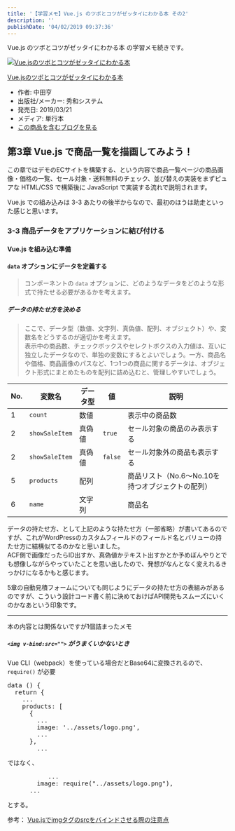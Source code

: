 ```yaml
---
title: '【学習メモ】Vue.js のツボとコツがゼッタイにわかる本 その2'
description: ''
publishDate: '04/02/2019 09:37:36'
---
```


<p>Vue.js のツボとコツがゼッタイにわかる本 の学習メモ続きです。</p>

<p><div class="hatena-asin-detail"><a href="http://www.amazon.co.jp/exec/obidos/ASIN/4798056499/hatena-blog-22/"><img src="/images/hatena/20190726111922.jpg" class="hatena-asin-detail-image" alt="Vue.jsのツボとコツがゼッタイにわかる本" title="Vue.jsのツボとコツがゼッタイにわかる本"></a><div class="hatena-asin-detail-info"><p class="hatena-asin-detail-title"><a href="http://www.amazon.co.jp/exec/obidos/ASIN/4798056499/hatena-blog-22/">Vue.jsのツボとコツがゼッタイにわかる本</a></p><ul><li><span class="hatena-asin-detail-label">作者:</span> 中田亨</li><li><span class="hatena-asin-detail-label">出版社/メーカー:</span> 秀和システム</li><li><span class="hatena-asin-detail-label">発売日:</span> 2019/03/21</li><li><span class="hatena-asin-detail-label">メディア:</span> 単行本</li><li><a href="http://d.hatena.ne.jp/asin/4798056499/hatena-blog-22" target="_blank">この商品を含むブログを見る</a></li></ul></div><div class="hatena-asin-detail-foot"></div></div></p>

<h2>第3章 Vue.js で商品一覧を描画してみよう！</h2>

<p>この章ではデモのECサイトを構築する、という内容で商品一覧ページの商品画像・価格の一覧、セール対象・送料無料のチェック、並び替えの実装をまずピュアな HTML/CSS で構築後に JavaScript で実装する流れで説明されます。</p>

<p>Vue.js での組み込みは 3-3 あたりの後半からなので、最初のほうは助走といった感じと思います。</p>

<h3>3-3 商品データをアプリケーションに結び付ける</h3>

<h4>Vue.js を組み込む準備</h4>

<h4><code>data</code> オプションにデータを定義する</h4>

<blockquote><p>コンポーネントの <code>data</code> オプションに、どのようなデータをどのような形式で持たせる必要があるかを考えます。</p></blockquote>

<h5>データの持たせ方を決める</h5>

<blockquote><p>ここで、データ型（数値、文字列、真偽値、配列、オブジェクト）や、変数名をどうするのが適切かを考えます。<br/>
表示中の商品数、チェックボックスやセレクトボクスの入力値は、互いに独立したデータなので、単独の変数にするとよいでしょう。一方、商品名や価格、商品画像のパスなど、1つ1つの商品に関するデータは、オブジェクト形式にまとめたものを配列に詰め込むと、管理しやすいでしょう。</p></blockquote>

<table>
<thead>
<tr>
<th> No.  </th>
<th> 変数名         </th>
<th> データ型 </th>
<th> 値      </th>
<th> 説明                                              </th>
</tr>
</thead>
<tbody>
<tr>
<td> 1    </td>
<td> <code>count</code>        </td>
<td> 数値     </td>
<td>         </td>
<td> 表示中の商品数                                    </td>
</tr>
<tr>
<td> 2    </td>
<td> <code>showSaleItem</code> </td>
<td> 真偽値   </td>
<td> <code>true</code>  </td>
<td> セール対象の商品のみ表示する                      </td>
</tr>
<tr>
<td> 2    </td>
<td> <code>showSaleItem</code> </td>
<td> 真偽値   </td>
<td> <code>false</code> </td>
<td> セール対象外の商品も表示する                      </td>
</tr>
<tr>
<td> 5    </td>
<td> <code>products</code>     </td>
<td> 配列     </td>
<td>         </td>
<td> 商品リスト（No.6〜No.10を持つオブジェクトの配列） </td>
</tr>
<tr>
<td> 6    </td>
<td> <code>name</code>         </td>
<td> 文字列   </td>
<td>         </td>
<td> 商品名                                            </td>
</tr>
</tbody>
</table>

<p>データの持たせ方、として上記のような持たせ方（一部省略）が書いてあるのですが、これがWordPressのカスタムフィールドのフィールド名とバリューの持たせ方に結構似てるのかなと思いました。<br/>
ACF側で画像だったらID出すか、真偽値かテキスト出すかとか予めぼんやりとでも想像しながらやっていたことを思い出したので、発想がなんとなく変えれるきっかけになるかもと感じます。</p>

<p>5章の自動見積フォームについても同じようにデータの持たせ方の表組みがあるのですが、こういう設計コード書く前に決めておけばAPI開発もスムーズにいくのかなあという印象です。</p>

<hr />

<p>本の内容とは関係ないですが1個詰まったメモ</p>

<h5><code>&lt;img v-bind:src=""&gt;</code> がうまくいかないとき</h5>

<p>Vue CLI（webpack）を使っている場合だとBase64に変換されるので、<code>require()</code> が必要</p>

<pre class="code lang-javascript" data-lang="javascript" data-unlink>data () <span class="synIdentifier">{</span>
  <span class="synStatement">return</span> <span class="synIdentifier">{</span>
    ...
    products: <span class="synIdentifier">[</span>
      <span class="synIdentifier">{</span>
        ...
        image: <span class="synConstant">'../assets/logo.png'</span>,
        ...
      <span class="synIdentifier">}</span>,
        ...
</pre>

<p>ではなく、</p>

<pre class="code lang-javascript" data-lang="javascript" data-unlink>           ...
        image: require(<span class="synConstant">&quot;../assets/logo.png&quot;</span>),
      ...
</pre>

<p>とする。</p>

<p>参考： <a href="http://tk2000ex.blogspot.com/2017/11/vue.html">Vue.jsでimgタグのsrcをバインドさせる際の注意点</a></p>

